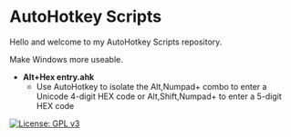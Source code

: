 # AutoHotkey Scripts

Hello and welcome to my AutoHotkey Scripts repository.

Make Windows more useable.

- **Alt+Hex entry.ahk**
  - Use AutoHotkey to isolate the Alt,Numpad+ combo to enter a Unicode 4-digit HEX code or Alt,Shift,Numpad+ to enter a 5-digit HEX code

[![License: GPL v3](https://img.shields.io/badge/License-GPLv3-blue.svg)](https://www.gnu.org/licenses/gpl-3.0)
